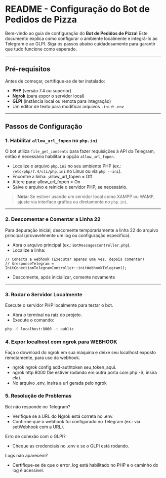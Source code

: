 # README - Configuração do Bot de Pedidos de Pizza

Bem-vindo ao guia de configuração do **Bot de Pedidos de Pizza**! Este documento explica como configurar o ambiente localmente e integrá-lo ao Telegram e ao GLPI. Siga os passos abaixo cuidadosamente para garantir que tudo funcione como esperado.

---

## Pré-requisitos

Antes de começar, certifique-se de ter instalado:
- **PHP** (versão 7.4 ou superior)
- **Ngrok** (para expor o servidor local)
- **GLPI** (instância local ou remota para integração)
- Um editor de texto para modificar arquivos `.ini` e `.env`

---

## Passos de Configuração

### 1. Habilitar `allow_url_fopen` no `php.ini`
O bot utiliza `file_get_contents` para fazer requisições à API do Telegram, então é necessário habilitar a opção `allow_url_fopen`.

- Localize o arquivo `php.ini` no seu ambiente PHP (ex.: `/etc/php/7.4/cli/php.ini` no Linux ou via `php --ini`).
- Encontre a linha:
;allow_url_fopen = Off
- Altere para:
allow_url_fopen = On
- Salve o arquivo e reinicie o servidor PHP, se necessário.

> **Nota**: Se estiver usando um servidor local como XAMPP ou WAMP, ajuste via interface gráfica ou diretamente no `php.ini`.

---

### 2. Descomentar e Comentar a Linha 22
Para depuração inicial, descomente temporariamente a linha 22 do arquivo principal (provavelmente um log ou configuração específica).

- Abra o arquivo principal (ex.: `BotMessagesController.php`).
- Localize a linha:
```
// Conecta a webhook (Executar apenas uma vez, depois comentar)
// $responseTelegram = InitConectionTelegramController::initWebhookTelegram();
```
- Descomente, após inicializar, comente novamente
---

### 3. Rodar o Servidor Localmente
Execute o servidor PHP localmente para testar o bot.

- Abra o terminal na raiz do projeto.
- Execute o comando:
```bash
php -S localhost:8000 -t public

```
### 4. Expor localhost com ngrok para WEBHOOK
Faça o download do ngrok em sua máquina e deixe seu localhost exposto remotamente, para uso da webhook.

- ngrok ngrok config add-authtoken seu_token_aqui. 
- ngrok http 8000 (Se estiver rodando em outra porta com php -S, insira ela).
- No arquivo .env, insira a url gerada pelo ngrok

### 5. Resolução de Problemas
Bot não responde no Telegram?
- Verifique se a URL do Ngrok está correta no .env.
- Confirme que o webhook foi configurado no Telegram (ex.: via setWebhook com a URL).
    
Erro de conexão com o GLPI?
- Cheque as credenciais no .env e se o GLPI está rodando.
    
Logs não aparecem?
- Certifique-se de que o error_log está habilitado no PHP e o caminho do log é acessível.